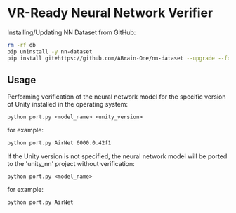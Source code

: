 # VR-Ready Neural Network VerifierInstalling/Updating NN Dataset from GitHub:```bashrm -rf dbpip uninstall -y nn-datasetpip install git+https://github.com/ABrain-One/nn-dataset --upgrade --force --extra-index-url https://download.pytorch.org/whl/cu126```## UsagePerforming verification of the neural network model for the specific version of Unity installed in the operating system:`python port.py <model_name> <unity_version>`for example:```bashpython port.py AirNet 6000.0.42f1```If the Unity version is not specified, the neural network model will be ported to the 'unity_nn' project without verification:`python port.py <model_name>`for example: ```bashpython port.py AirNet```    